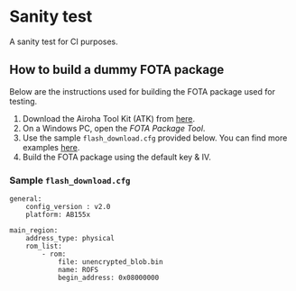 # Sanity test

A sanity test for CI purposes.

## How to build a dummy FOTA package

Below are the instructions used for building the FOTA package used for testing.

1. Download the Airoha Tool Kit (ATK) from [here](https://github.com/npnet/Airoha_AB1585EVK/blob/main/mcu/tools/pc_tool/atk/AB158x_Airoha_Tool_Kit(ATK)_v3.1.6_20220525_144824.7z).
2. On a Windows PC, open the _FOTA Package Tool_.
3. Use the sample `flash_download.cfg` provided below. You can find more examples [here](https://github.com/npnet/Airoha_AB1565EVK/tree/main/mcu/tools/config).
4. Build the FOTA package using the default key & IV.

### Sample `flash_download.cfg`

```
general:
    config_version : v2.0
    platform: AB155x

main_region:
    address_type: physical
    rom_list:
        - rom:
            file: unencrypted_blob.bin
            name: ROFS
            begin_address: 0x08000000
```